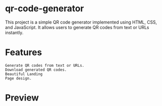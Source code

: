 # qr-code-generator
This project is a simple QR code generator implemented using HTML, CSS, and JavaScript. It allows users to generate QR codes from text or URLs instantly.  
# Features 
    Generate QR codes from text or URLs.
    Download generated QR codes. 
    Beautiful Landing 
    Page design.
# Preview
